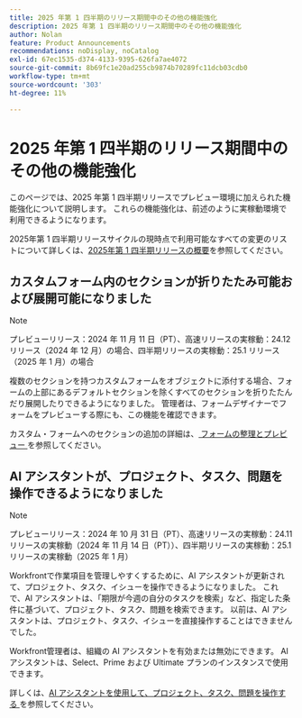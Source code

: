 ```yaml
---
title: 2025 年第 1 四半期のリリース期間中のその他の機能強化
description: 2025 年第 1 四半期のリリース期間中のその他の機能強化
author: Nolan
feature: Product Announcements
recommendations: noDisplay, noCatalog
exl-id: 67ec1535-d374-4133-9395-626fa7ae4072
source-git-commit: 8b69fc1e20ad255cb9874b70289fc11dcb03cdb0
workflow-type: tm+mt
source-wordcount: '303'
ht-degree: 11%

---
```


# 2025 年第 1 四半期のリリース期間中のその他の機能強化

このページでは、2025 年第 1 四半期リリースでプレビュー環境に加えられた機能強化について説明します。 これらの機能強化は、前述のように実稼動環境で利用できるようになります。

2025年第 1 四半期リリースサイクルの現時点で利用可能なすべての変更のリストについて詳しくは、[2025年第 1 四半期リリースの概要](/help/quicksilver/product-announcements/product-releases/25-q1-release-activity/25-q1-release-overview.md)を参照してください。

## カスタムフォーム内のセクションが折りたたみ可能および展開可能になりました

>[!NOTE]
>
>プレビューリリース：2024 年 11 月 11 日（PT）、高速リリースの実稼動：24.12 リリース（2024 年 12 月）の場合、四半期リリースの実稼動：25.1 リリース（2025 年 1 月）の場合

複数のセクションを持つカスタムフォームをオブジェクトに添付する場合、フォームの上部にあるデフォルトセクションを除くすべてのセクションを折りたたんだり展開したりできるようになりました。 管理者は、フォームデザイナーでフォームをプレビューする際にも、この機能を確認できます。

カスタム・フォームへのセクションの追加の詳細は、[ フォームの整理とプレビュー ](/help/quicksilver/administration-and-setup/customize-workfront/create-manage-custom-forms/form-designer/design-a-form/organize-a-form.md) を参照してください。

## AI アシスタントが、プロジェクト、タスク、問題を操作できるようになりました

>[!NOTE]
>
>プレビューリリース：2024 年 10 月 31 日（PT）、高速リリースの実稼動：24.11 リリースの実稼動（2024 年 11 月 14 日（PT））、四半期リリースの実稼動：25.1 リリースの実稼動（2025 年 1 月）

Workfrontで作業項目を管理しやすくするために、AI アシスタントが更新されて、プロジェクト、タスク、イシューを操作できるようになりました。 これで、AI アシスタントは、「期限が今週の自分のタスクを検索」など、指定した条件に基づいて、プロジェクト、タスク、問題を検索できます。
以前は、AI アシスタントは、プロジェクト、タスク、イシューを直接操作することはできませんでした。

Workfront管理者は、組織の AI アシスタントを有効または無効にできます。 AI アシスタントは、Select、Prime および Ultimate プランのインスタンスで使用できます。

詳しくは、[AI アシスタントを使用して、プロジェクト、タスク、問題を操作する ](/help/quicksilver/workfront-basics/ai-assistant/work-with-pti-through-ai-assisant.md) を参照してください。
